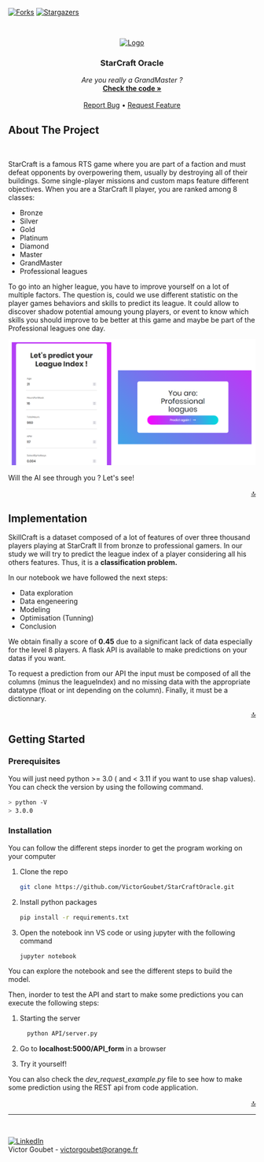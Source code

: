 [![Forks][forks-shield]][forks-url]
[![Stargazers][stars-shield]][stars-url]

<a name="readme-top"></a>
<br />
<div align="center">
  <a href="https://github.com/VictorGoubet/StarCraftOracle">
    <img src="https://cdn2.steamgriddb.com/file/sgdb-cdn/logo_thumb/4ccea3161064506dda8e0c9fd416d1ae.png" alt="Logo" width="90" height="80">
  </a>

  <h3 align="center">StarCraft Oracle</h3>

  <p align="center">
    <i>Are you really a GrandMaster ?</i>
    <br />
    <a href="https://github.com/VictorGoubet/StarCraftOracle/blob/master/Notebook.ipynb"><strong>Check the code »</strong></a>
    <br />
    <br />
    <a href="https://github.com/VictorGoubet/StarCraftOracle/issues">Report Bug</a>
    •
    <a href="https://github.com/VictorGoubet/StarCraftOracle/issues">Request Feature</a>
  </p>
</div>


## About The Project
</br>

StarCraft is a famous RTS game where you are part of a faction and must defeat opponents by overpowering them, usually by destroying all of their buildings. Some single-player missions and custom maps feature different objectives. When you are a StarCraft II player, you are ranked among 8 classes: 

- Bronze
- Silver
- Gold
- Platinum
- Diamond
- Master
- GrandMaster
- Professional leagues

To go into an higher league, you have to improve yourself on a lot of multiple factors. The question is, could we use different statistic on the player games behaviors and skills to predict its league. It could allow to discover shadow potential amoung young players, or event to know which skills you should improve to be better at this game and maybe be part of the Professional leagues one day. 

[![Product Name Screen Shot][product-screenshot]](screenshot.PNG)

Will the AI see through you ? Let's see!

<p align="right"><a href="#readme-top">🔝</a></p>


## Implementation

SkillCraft is a dataset composed of a lot of features of over three thousand players playing at StarCraft II from bronze to professional gamers. In our study we will try to predict the league index of a player considering all his others features. Thus, it is a **classification problem.**

In our notebook we have followed the next steps:
- Data exploration 
- Data engeneering
- Modeling
- Optimisation (Tunning)
- Conclusion

We obtain finally a score of **0.45** due to a significant lack of data especially for the level 8 players.
A flask API is available to make predictions on your datas if you want.

To request a prediction from our API the input must be composed of all the columns (minus the leagueIndex) and no missing data with the appropriate datatype (float or int depending on the column). Finally, it must be a dictionnary.  


<p align="right"><a href="#readme-top">🔝</a></p>

## Getting Started


### Prerequisites

You will just need python >= 3.0 ( and < 3.11 if you want to use shap values). You can check the version by using the following command.

  ```sh
  > python -V
  > 3.0.0
  ```

### Installation

You can follow the different steps inorder to get the program working on your computer


1. Clone the repo

   ```sh
   git clone https://github.com/VictorGoubet/StarCraftOracle.git
   ```

2. Install python packages

   ```sh
   pip install -r requirements.txt
   ```

3. Open the notebook inn VS code or using jupyter with the following command

   ```sh
   jupyter notebook
   ```

You can explore the notebook and see the different steps to build the model.

Then, inorder to test the API and start to make some predictions you can
execute the following steps:

1. Starting the server

    ```sh
      python API/server.py
    ```

2. Go to **localhost:5000/API_form** in a browser

3. Try it yourself! 


You can also check the *dev_request_example.py* file to see how to make some prediction using the REST api from code application.


<p align="right"><a href="#readme-top">🔝</a></p>





<!-- CONTACT -->
-----
</br>

[![LinkedIn][linkedin-shield]][linkedin-url]
</br>
Victor Goubet - victorgoubet@orange.fr  


<!-- MARKDOWN LINKS & IMAGES -->
[forks-shield]: https://img.shields.io/github/forks/VictorGoubet/StarCraftOracle.svg?style=for-the-badge
[forks-url]: https://github.com/VictorGoubet/StarCraftOracle/network/members
[stars-shield]: https://img.shields.io/github/stars/VictorGoubet/StarCraftOracle.svg?style=for-the-badge
[stars-url]: https://img.shields.io/github/issues/VictorGoubet/StarCraftOracle/stargazers
[issues-shield]: https://img.shields.io/github/issues/VictorGoubet/StarCraftOracle.svg?style=for-the-badge
[issues-url]: https://github.com/VictorGoubet/StarCraftOracle/issues
[linkedin-shield]: https://img.shields.io/badge/-LinkedIn-black.svg?style=for-the-badge&logo=linkedin&colorB=555
[linkedin-url]: https://www.linkedin.com/in/victorgoubet/
[product-screenshot]: screenshot.PNG
[minmax-screenshot]: MinMax.jpg

